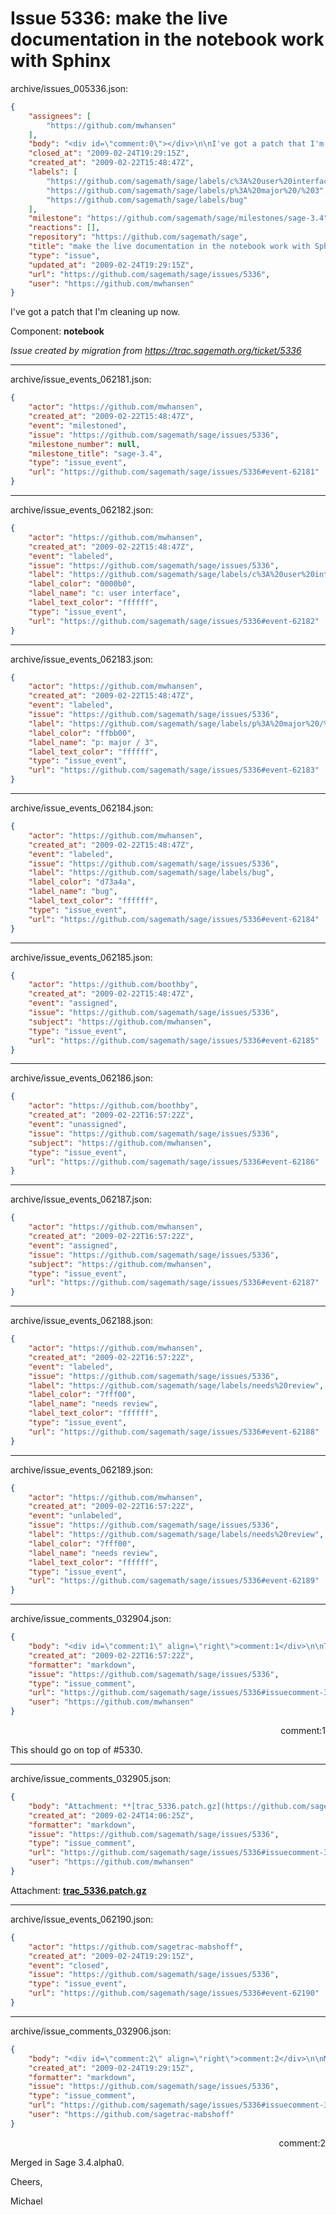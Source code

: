 # Issue 5336: make the live documentation in the notebook work with Sphinx

archive/issues_005336.json:
```json
{
    "assignees": [
        "https://github.com/mwhansen"
    ],
    "body": "<div id=\"comment:0\"></div>\n\nI've got a patch that I'm cleaning up now.\n\nComponent: **notebook**\n\n_Issue created by migration from https://trac.sagemath.org/ticket/5336_\n\n",
    "closed_at": "2009-02-24T19:29:15Z",
    "created_at": "2009-02-22T15:48:47Z",
    "labels": [
        "https://github.com/sagemath/sage/labels/c%3A%20user%20interface",
        "https://github.com/sagemath/sage/labels/p%3A%20major%20/%203",
        "https://github.com/sagemath/sage/labels/bug"
    ],
    "milestone": "https://github.com/sagemath/sage/milestones/sage-3.4",
    "reactions": [],
    "repository": "https://github.com/sagemath/sage",
    "title": "make the live documentation in the notebook work with Sphinx",
    "type": "issue",
    "updated_at": "2009-02-24T19:29:15Z",
    "url": "https://github.com/sagemath/sage/issues/5336",
    "user": "https://github.com/mwhansen"
}
```
<div id="comment:0"></div>

I've got a patch that I'm cleaning up now.

Component: **notebook**

_Issue created by migration from https://trac.sagemath.org/ticket/5336_





---

archive/issue_events_062181.json:
```json
{
    "actor": "https://github.com/mwhansen",
    "created_at": "2009-02-22T15:48:47Z",
    "event": "milestoned",
    "issue": "https://github.com/sagemath/sage/issues/5336",
    "milestone_number": null,
    "milestone_title": "sage-3.4",
    "type": "issue_event",
    "url": "https://github.com/sagemath/sage/issues/5336#event-62181"
}
```



---

archive/issue_events_062182.json:
```json
{
    "actor": "https://github.com/mwhansen",
    "created_at": "2009-02-22T15:48:47Z",
    "event": "labeled",
    "issue": "https://github.com/sagemath/sage/issues/5336",
    "label": "https://github.com/sagemath/sage/labels/c%3A%20user%20interface",
    "label_color": "0000b0",
    "label_name": "c: user interface",
    "label_text_color": "ffffff",
    "type": "issue_event",
    "url": "https://github.com/sagemath/sage/issues/5336#event-62182"
}
```



---

archive/issue_events_062183.json:
```json
{
    "actor": "https://github.com/mwhansen",
    "created_at": "2009-02-22T15:48:47Z",
    "event": "labeled",
    "issue": "https://github.com/sagemath/sage/issues/5336",
    "label": "https://github.com/sagemath/sage/labels/p%3A%20major%20/%203",
    "label_color": "ffbb00",
    "label_name": "p: major / 3",
    "label_text_color": "ffffff",
    "type": "issue_event",
    "url": "https://github.com/sagemath/sage/issues/5336#event-62183"
}
```



---

archive/issue_events_062184.json:
```json
{
    "actor": "https://github.com/mwhansen",
    "created_at": "2009-02-22T15:48:47Z",
    "event": "labeled",
    "issue": "https://github.com/sagemath/sage/issues/5336",
    "label": "https://github.com/sagemath/sage/labels/bug",
    "label_color": "d73a4a",
    "label_name": "bug",
    "label_text_color": "ffffff",
    "type": "issue_event",
    "url": "https://github.com/sagemath/sage/issues/5336#event-62184"
}
```



---

archive/issue_events_062185.json:
```json
{
    "actor": "https://github.com/boothby",
    "created_at": "2009-02-22T15:48:47Z",
    "event": "assigned",
    "issue": "https://github.com/sagemath/sage/issues/5336",
    "subject": "https://github.com/mwhansen",
    "type": "issue_event",
    "url": "https://github.com/sagemath/sage/issues/5336#event-62185"
}
```



---

archive/issue_events_062186.json:
```json
{
    "actor": "https://github.com/boothby",
    "created_at": "2009-02-22T16:57:22Z",
    "event": "unassigned",
    "issue": "https://github.com/sagemath/sage/issues/5336",
    "subject": "https://github.com/mwhansen",
    "type": "issue_event",
    "url": "https://github.com/sagemath/sage/issues/5336#event-62186"
}
```



---

archive/issue_events_062187.json:
```json
{
    "actor": "https://github.com/mwhansen",
    "created_at": "2009-02-22T16:57:22Z",
    "event": "assigned",
    "issue": "https://github.com/sagemath/sage/issues/5336",
    "subject": "https://github.com/mwhansen",
    "type": "issue_event",
    "url": "https://github.com/sagemath/sage/issues/5336#event-62187"
}
```



---

archive/issue_events_062188.json:
```json
{
    "actor": "https://github.com/mwhansen",
    "created_at": "2009-02-22T16:57:22Z",
    "event": "labeled",
    "issue": "https://github.com/sagemath/sage/issues/5336",
    "label": "https://github.com/sagemath/sage/labels/needs%20review",
    "label_color": "7fff00",
    "label_name": "needs review",
    "label_text_color": "ffffff",
    "type": "issue_event",
    "url": "https://github.com/sagemath/sage/issues/5336#event-62188"
}
```



---

archive/issue_events_062189.json:
```json
{
    "actor": "https://github.com/mwhansen",
    "created_at": "2009-02-22T16:57:22Z",
    "event": "unlabeled",
    "issue": "https://github.com/sagemath/sage/issues/5336",
    "label": "https://github.com/sagemath/sage/labels/needs%20review",
    "label_color": "7fff00",
    "label_name": "needs review",
    "label_text_color": "ffffff",
    "type": "issue_event",
    "url": "https://github.com/sagemath/sage/issues/5336#event-62189"
}
```



---

archive/issue_comments_032904.json:
```json
{
    "body": "<div id=\"comment:1\" align=\"right\">comment:1</div>\n\nThis should go on top of #5330.",
    "created_at": "2009-02-22T16:57:22Z",
    "formatter": "markdown",
    "issue": "https://github.com/sagemath/sage/issues/5336",
    "type": "issue_comment",
    "url": "https://github.com/sagemath/sage/issues/5336#issuecomment-32904",
    "user": "https://github.com/mwhansen"
}
```

<div id="comment:1" align="right">comment:1</div>

This should go on top of #5330.



---

archive/issue_comments_032905.json:
```json
{
    "body": "Attachment: **[trac_5336.patch.gz](https://github.com/sagemath/sage/files/ticket5336/trac_5336.patch.gz)**",
    "created_at": "2009-02-24T14:06:25Z",
    "formatter": "markdown",
    "issue": "https://github.com/sagemath/sage/issues/5336",
    "type": "issue_comment",
    "url": "https://github.com/sagemath/sage/issues/5336#issuecomment-32905",
    "user": "https://github.com/mwhansen"
}
```

Attachment: **[trac_5336.patch.gz](https://github.com/sagemath/sage/files/ticket5336/trac_5336.patch.gz)**



---

archive/issue_events_062190.json:
```json
{
    "actor": "https://github.com/sagetrac-mabshoff",
    "created_at": "2009-02-24T19:29:15Z",
    "event": "closed",
    "issue": "https://github.com/sagemath/sage/issues/5336",
    "type": "issue_event",
    "url": "https://github.com/sagemath/sage/issues/5336#event-62190"
}
```



---

archive/issue_comments_032906.json:
```json
{
    "body": "<div id=\"comment:2\" align=\"right\">comment:2</div>\n\nMerged in Sage 3.4.alpha0.\n\nCheers,\n\nMichael",
    "created_at": "2009-02-24T19:29:15Z",
    "formatter": "markdown",
    "issue": "https://github.com/sagemath/sage/issues/5336",
    "type": "issue_comment",
    "url": "https://github.com/sagemath/sage/issues/5336#issuecomment-32906",
    "user": "https://github.com/sagetrac-mabshoff"
}
```

<div id="comment:2" align="right">comment:2</div>

Merged in Sage 3.4.alpha0.

Cheers,

Michael
